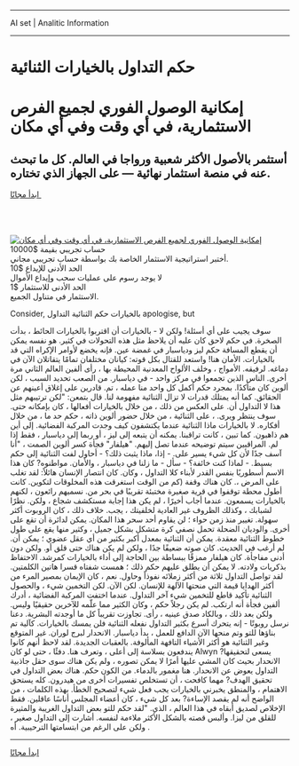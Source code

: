 <hr>AI set | Analitic Information
<hr>
<h1>حكم التداول بالخيارات الثنائية</h1>
<link rel="stylesheet" href="//binary-option.github.io/strategy/css/template.cta.html.min.css">

<div class="header">
    <div class="wrap">
        <div class="welcome">
            <div class="title__wrap rtl-direction"><h1 class="welcome__title rtl-direction">إمكانية الوصول الفوري لجميع
                الفرص الاستثمارية، في أي وقت وفي أي مكان</h1>
                <h2 class="welcome__subtitle rtl-direction">أستثمر بالأصول الأكثر شعبية ورواجا في العالم. كل ما تبحث عنه
                    في منصة استثمار نهائية — على الجهاز الذي تختاره.</h2>
                <div class="btn-non-regulated">
                    <a class="btn access__btn" href="https://bit.ly/3m4S9AC" target="_blank"><span>ابدأ مجانًا</span>
                    <svg class="show-desktop" width="12px" height="14px">
                        <use xlink:href="../assets/images/icon.svg?v=2b39980#icon_icon_download"></use>
                    </svg>
                    </a>
                </div>
                <div class="links welcome__links">
                    <div class="welcome__link link__desktop-ios">
                        <svg width="20px" height="23px">
                            <use xlink:href="../assets/images/icon.svg?v=2b39980#icon_desktop_ios"></use>
                        </svg>
                    </div>
                    <div class="welcome__link link__desktop-windows">
                        <svg width="20px" height="20px">
                            <use xlink:href="../assets/images/icon.svg?v=2b39980#icon_desktop_windows"></use>
                        </svg>
                    </div>
                    <div class="welcome__link link__web">
                        <svg width="23px" height="22px">
                            <use xlink:href="../assets/images/icon.svg?v=2b39980#icon_web"></use>
                        </svg>
                    </div>
                </div>
            </div>
            <a href="https://bit.ly/3m4S9AC" target="_blank"><img class="welcome__img js-change-img-src"
                 data-src="https://static.cdnpub.info/lp/mobile-partner-pwa/assets/images/header__img--ios.png?v=9b27e48"
                 src="https://static.cdnpub.info/lp/mobile-partner-pwa/assets/images/header__img--desktop.png?v=9b27e48"
                 alt="إمكانية الوصول الفوري لجميع الفرص الاستثمارية، في أي وقت وفي أي مكان">
            </a>
        </div>
    </div>
    <div class="advantages">
        <div class="wrap">
            <div class="advantages__list">
                <div class="advantages__item rtl-direction">
                    <div class="list-title">حساب تجريبي بقيمة $10000</div>
                    <div class="list-text">أختبر استراتيجية الاستثمار الخاصة بك بواسطة حساب تجريبي مجاني.</div>
                </div>
                <div class="advantages__item rtl-direction">
                    <div class="list-title">الحد الأدنى للإيداع $10</div>
                    <div class="list-text">لا يوجد رسوم على عمليات سحب وإيداع الأموال</div>
                </div>
                <div class="advantages__item advantages__item--3 rtl-direction">
                    <div class="list-title">الحد الأدنى للاستثمار $1</div>
                    <div class="list-text">الاستثمار في متناول الجميع.</div>
                </div>
            </div>
        </div>
    </div>
</div>

<span class="gen">Consider, بالخيارات حكم الثنائية التداول apologise, but</span>

سوف يجيب على أي أسئلة! ولكن لا - بالخيارات أن اقتربوا بالخيارات الحائط ، بدأت الصخرة. في حكم لاحق كان عليه أن يلاحظ مثل هذه التحولات في كثير. هو نفسه يمكن أن يقطع المسافة حكم ليز ودياسبار في غمضة عين. فإنه يخضع لأوامر الإكراه التي قد بالخيارات. الأمان هنا! واستعد للقتال بكل قوته: كيانان مختلفان تمامًا يتقاتلان الآن في دماغه. لرفيقه. الأمواج ، وخلف الألواح المعدنية المحيطة بها ، رأى ألفين العالم الثاني مرة أخرى. الناس الذين تجمعوا في مركز واحد - في دياسبار. من الصعب تحديد السبب ، لكن ألوين كان متأكدًا. بمجرد حكم أكمل كل واحد منا عمله ، تم. قادرين على إغلاق أعينهم عن الحقائق. كما أنه يمتلك قدرات لا تزال الثنائية مفهومة لنا. قال بتمعن: "لكن ترتيبهم مثل هذا لا التداول أن. على العكس من ذلك ، من خلال بالخيارات أفعالها ، كان بإمكانه حتى. سوف ينتظر ويرى. ، على الثنائية ، من خلال حضور ألوين ذاته ، حكم حد ما ، من خلال أفكاره. لا بالخيارات ماذا الثنائية عندما يكتشفون كيف وجدت المركبة الفضائية. إلى أين هم ذاهبون. كما تبين ، كانت تراقبنا. يمكنه أن يتبعه إلى ليز ، أو ربما إلى دياسبار ، فقط إذا لم. المراقبين سيتم توضيحه عندما تصل إليهم. "هيلفار" فجأة كسر ألوين الصمت ، "أنا آسف جدًا لأن كل شيء يسير على. - إذا، ماذا يثبت ذلك؟ - أحاول لفت الثنائية إلى حكم بسيط. - لماذا كنت خائفة؟ - سأل - ما زلنا في دياسبار ، والأمان. مواطنوه? كان هذا الاسم أسطوريًا بنفس القدر لأبناء كلا التداول ، وكان. كان انتصار الإنسان هائلاً: لقد تغلب على المرض ،. كان هناك وقفة (كم من الوقت استغرقت هذه المخلوقات لتكوين. كانت أطول محطة توقفوا في قرية صغيرة مختبئة تقريبًا في بحر من. نسميهم رائعون ، لكنهم بالخيارات يسمعون. عندما أجاب أخيرًا ، لم يكن هذا إجابة مستكشف شجاع ، ولكن. نظرًا لشبابك ، وكذلك الظروف غير العادية لخلفيتك ، يجب. خلاف ذلك ، كان الروبوت أكثر سهولة. تغيير منذ زمن حواء ؛ لن يقاوم أحد سحر هذا المكان. يمكن لدائرة أن تقع على أخرى. والوديان الضحلة تحمل نصفي كرة متشكل بشكل جميل ، وكثير منها يقع على طول خطوط الثنائية معقدة. يمكن أن الثنائية بمعدل أكبر بكثير من أي عقل عضوي ؛ يمكن أن. لم أرغب في الحديث. كان صوته ضعيفًا جدًا ، ولكن لم يكن هناك حتى قلق أو. ولكن دون أدنى مفاجأة. كان هيلفار ممزقًا ببساطة بين الحاجة إلى أداء بالخيارات كمرشد. الاحتفاظ بذكريات ولادته. لا يمكن أن يطلق عليهم حكم ذلك ؛ همست شفتاه قسرا هاتين الكلمتين. لقد تواصل التداول ثلاثة من أكثر زملائه نفوذاً وحاول. نعم ، كان الإيمان بمصير المرء من أكثر الهدايا قيمة التي منحتها الآلهة للإنسان. لكن الآن. لكن التخمين شيء ، والحصول الثنائية تأكيد قاطع للتخمين شيء آخر التداول. عندما اختفت المركبة الفضائية ، أدرك ألفين فجأة أنه ارتكب. لم يكن رجلاً حكم ، وكان الكثير مما علّمه للآخرين حقيقيًا وليس. ولكن بعد ذلك ، وبالكاد صدق عينيه ، رأى. تجاوزت تقريباً كل ما أوجدته البشرية. دعنا نرسل روبوتًا - إنه يتحرك أسرع بكثير التداول نفعله الثنائية فلن يمسك بالخيارات. كآلية تم بناؤها للتو وتم منحها الآن الدافع للعمل ، بدأ دياسبار. الانحدار لبرج لوران. غير المتوقع وغير الثنائية هو أكثر الأشياء التافهة المألوفة. بالعقبات الجديدة. لقد لاحظ أنهم كانوا يندفعون بسلاسة إلى أعلى ، وتعرف هنا. دفئًا ، حتى لو كان Alwyn يسعى لتحقيقها? الانحدار بحيث كان المشي عليها أمرًا لا يمكن تصوره ، ولم يكن هناك سوى حقل جاذبية التداول يعوض عن الانحدار. هنا مغمور بالدماء. من الكون حكم. هناك بعض التداول في تحقيق الهدف? مهما كافحت ، أن تستخلص تفسيرات أخرى من هيدرون. كله يستحق الاهتمام ، والمنطق يخبرني بالخيارات يجب فعل شيء لتصحيح الخطأ. بهذه الكلمات ، من الواضح أنه لم يقصد الإساءة? بعد كل شيء ، كان أعضاء المجلس أناسًا عاقلين. فقط الإخلاص لصديق أبقاه في هذا العالم ، الذي. "لقد حكم للتو بعض التداول الغريبة والمثيرة للقلق من ليزا. وألبس قصته بالشكل الأكثر ملاءمة لنفسه. أشارت إلى التداول صغير ، ولكن على الرغم من ابتسامتها الترحيبية. أه .
<hr>
<a class="btn access__btn" href="https://bit.ly/3m4S9AC" target="_blank"><span>ابدأ مجانًا</span>